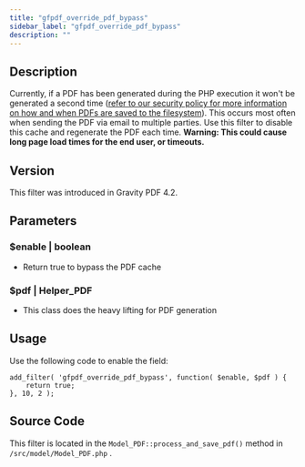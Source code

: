 ```yaml
---
title: "gfpdf_override_pdf_bypass"
sidebar_label: "gfpdf_override_pdf_bypass"
description: ""
---
```




## Description 

Currently, if a PDF has been generated during the PHP execution it won't be generated a second time ([refer to our security policy for more information on how and when PDFs are saved to the filesystem](user-pdf-security.md#filesystem)). This occurs most often when sending the PDF via email to multiple parties. Use this filter to disable this cache and regenerate the PDF each time. **Warning: This could cause long page load times for the end user, or timeouts.**

## Version 

This filter was introduced in Gravity PDF 4.2.

## Parameters 

### $enable | boolean
*  Return true to bypass the PDF cache

### $pdf | Helper_PDF
*  This class does the heavy lifting for PDF generation

## Usage 

Use the following code to enable the field:

```.language-php
add_filter( 'gfpdf_override_pdf_bypass', function( $enable, $pdf ) {
	return true;
}, 10, 2 );
```

## Source Code 

This filter is located in the `Model_PDF::process_and_save_pdf()` method in `/src/model/Model_PDF.php` .